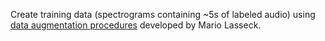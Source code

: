 Create training data (spectrograms containing ~5s of labeled audio) using [data augmentation procedures](http://ceur-ws.org/Vol-2380/paper_86.pdf) developed by Mario Lasseck.
